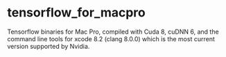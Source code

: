 # tensorflow_for_macpro
Tensorflow binaries for Mac Pro, compiled with  Cuda 8, cuDNN 6, and the command line tools for xcode 8.2 (clang 8.0.0) which is the most current version supported by Nvidia.
